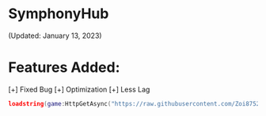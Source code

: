 # SymphonyHub

(Updated: January 13, 2023)

# Features Added:
[+] Fixed Bug
[+] Optimization
[+] Less Lag

```lua
loadstring(game:HttpGetAsync("https://raw.githubusercontent.com/Zoi8752/SymphonyHub/main/Script"))()
```
